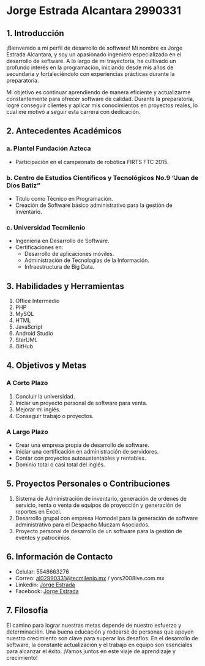 # Jorge Estrada Alcantara 2990331

## 1. Introducción

¡Bienvenido a mi perfil de desarrollo de software! Mi nombre es Jorge Estrada Alcantara, y soy un apasionado ingeniero especializado en el desarrollo de software. A lo largo de mi trayectoria, he cultivado un profundo interés en la programación, iniciando desde mis años de secundaria y fortaleciéndolo con experiencias prácticas durante la preparatoria.

Mi objetivo es continuar aprendiendo de manera eficiente y actualizarme constantemente para ofrecer software de calidad. Durante la preparatoria, logré conseguir clientes y aplicar mis conocimientos en proyectos reales, lo cual me motivó a seguir esta carrera con dedicación.

## 2. Antecedentes Académicos

### a. Plantel Fundación Azteca
- Participación en el campeonato de robótica FIRTS FTC 2015.

### b. Centro de Estudios Científicos y Tecnológicos No.9 “Juan de Dios Batiz”
- Título como Técnico en Programación.
- Creación de Software básico administrativo para la gestión de inventario.

### c. Universidad Tecmilenio
- Ingeniería en Desarrollo de Software.
- Certificaciones en:
  - Desarrollo de aplicaciones móviles.
  - Administración de Tecnologías de la Información.
  - Infraestructura de Big Data.

## 3. Habilidades y Herramientas

1. Office Intermedio
2. PHP
3. MySQL
4. HTML
5. JavaScript
6. Android Studio
7. StarUML
8. GitHub

## 4. Objetivos y Metas

### A Corto Plazo
1. Concluir la universidad.
2. Iniciar un proyecto personal de software para venta.
3. Mejorar mi inglés.
4. Conseguir trabajo o proyectos.

### A Largo Plazo
- Crear una empresa propia de desarrollo de software.
- Iniciar una certificación en administración de servidores.
- Contar con proyectos autosustentables y rentables.
- Dominio total o casi total del inglés.

## 5. Proyectos Personales o Contribuciones

1. Sistema de Administración de inventario, generación de ordenes de servicio, renta o venta de equipos de proyección y generación de reportes en Excel.
2. Desarrollo grupal con empresa Homodei para la generación de software administrativo para el Despacho Muczam Asociados.
3. Proyecto personal de desarrollo de un software para la gestión de eventos y patrocinios.

## 6. Información de Contacto

- Celular: 5548663276
- Correo: al02990331@tecmilenio.mx / yors2008ive.com.mx
- Linkedin: [Jorge Estrada](www.linkedin.com/in/jorge-estrada-a2975b2a0)
- Facebook: [Jorge Estrada](https://www.facebook.com/jorge.estrada)

## 7. Filosofía

El camino para lograr nuestras metas depende de nuestro esfuerzo y determinación. Una buena educación y rodearse de personas que apoyen nuestro crecimiento son clave para superar los desafíos. En el desarrollo de software, la constante actualización y el trabajo en equipo son esenciales para alcanzar el éxito. ¡Vamos juntos en este viaje de aprendizaje y crecimiento!
